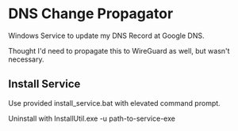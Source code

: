 ﻿# DNS Change Propagator

Windows Service to update my DNS Record at Google DNS.

Thought I'd need to propagate this to WireGuard as well, but wasn't necessary.

## Install Service

Use provided install_service.bat with elevated command prompt.

Uninstall with InstallUtil.exe -u path-to-service-exe